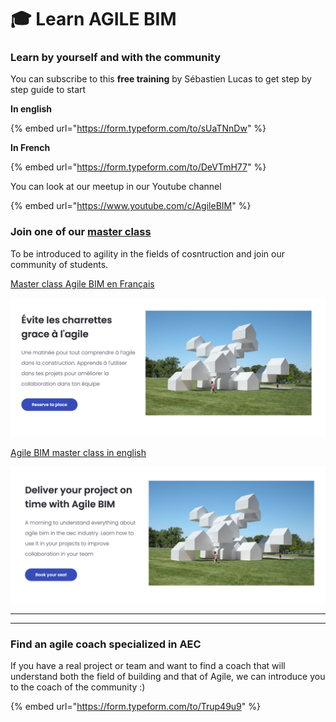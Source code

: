 # 🎓 Learn AGILE BIM



### Learn by yourself and with the community

You can subscribe to this **free training** by Sébastien Lucas to get step by step guide to start&#x20;

**In english**&#x20;

{% embed url="https://form.typeform.com/to/sUaTNnDw" %}

**In French**&#x20;

{% embed url="https://form.typeform.com/to/DeVTmH77" %}



You can look at our meetup in our Youtube channel&#x20;

{% embed url="https://www.youtube.com/c/AgileBIM" %}

### Join one of our [master class ](https://learn.agilebim.org/en)

To be introduced to agility in the fields of cosntruction and join our community of students.

[Master class Agile BIM en Français](https://learn.agilebim.org/formation-agile-bim)

![](<../.gitbook/assets/master-class-agile-bim-apprend-agilite-bim (1).png>)

[Agile BIM master class in english](https://learn.agilebim.org/agile-bim-training)

![](../.gitbook/assets/master-class-learn-agile-bim.png)

****

****

### Find an agile coach specialized in AEC

If you have a real project or team and want to find a coach that will understand both the field of building and that of Agile, we can introduce you to the coach of the community :)

{% embed url="https://form.typeform.com/to/Trup49u9" %}

